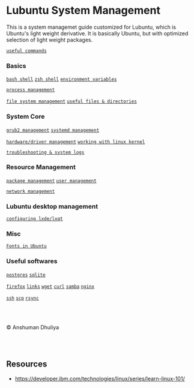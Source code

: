 Lubuntu System Management
================================

This is a system managemet guide customized for Lubuntu,
which is Ubuntu's light weight derivative.
It is basically Ubuntu, but with optimized selection
of light weight packages.


[`useful commands`](commands.html)

### Basics

[`bash shell`](bash.html)
[`zsh shell`](zsh.html)
[`environment variables`](env.html)

[`process management`](process.html)

[`file system management`](filesystem.html) <wbr>
[`useful files & directories`](files.html)


### System Core
[`grub2 management`](grub2.html)
[`systemd management`](systemd.html)

[`hardware/driver management`](hardware.html)
[`working with linux kernel`](kernel.html)

[`troubleshooting & system logs`](troubleshooting_n_logs.html)

### Resource Management
[`package management`](#)
[`user management`](#)

[`network management`](network.html)

### Lubuntu desktop management
[`configuring lxde/lxqt`](#)


### Misc
[`Fonts in Ubuntu`](fonts.html)


### Useful softwares
[`postgres`](postgres.html) [`sqlite`](sqlite.html)

[`firefox`](firefox.html) [`links`](links.html)
[`wget`](../webdev/wget.html) [`curl`](curl.html)
[`samba`](samba.html)
[`nginx`](../webdev/nginx.html)

[`ssh`](#)
[`scp`](#)
[`rsync`](#)


<br />
<br />
<p style="text-align=center;">&copy; Anshuman Dhuliya</p>
<br />
<br />

## Resources
* <https://developer.ibm.com/technologies/linux/series/learn-linux-101/>
